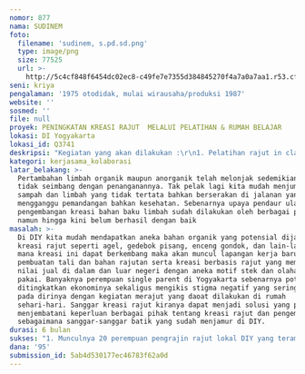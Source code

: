 ```yaml
---
nomor: 877
nama: SUDINEM
foto:
  filename: 'sudinem, s.pd.sd.png'
  type: image/png
  size: 77525
  url: >-
    http://5c4cf848f6454dc02ec8-c49fe7e7355d384845270f4a7a0a7aa1.r53.cf2.rackcdn.com/a7476f69-f31b-42ee-8942-7bac59a1b8fc/sudinem,%20s.pd.sd.png
seni: kriya
pengalaman: '1975 otodidak, mulai wirausaha/produksi 1987'
website: ''
sosmed: ''
file: null
proyek: PENINGKATAN KREASI RAJUT  MELALUI PELATIHAN & RUMAH BELAJAR
lokasi: DI Yogyakarta
lokasi_id: Q3741
deskripsi: "Kegiatan yang akan dilakukan :\r\n1. Pelatihan rajut in class\r\n2. Pemberian hibah alat bahan dasar bekerja sebagai pengrajin rajut\r\n3. Pendampingan lapangan bagi pengrajin baru\r\n4. Pembuatan sanggar belajar dan usaha kreasi rajut"
kategori: kerjasama_kolaborasi
latar_belakang: >-
  Pertambahan limbah organik maupun anorganik telah melonjak sedemikian rupa dan
  tidak seimbang dengan penanganannya. Tak pelak lagi kita mudah menjumpai
  sampah dan limbah yang tidak tertata bahkan berserakan di jalanan yang sangat
  mengganggu pemandangan bahkan kesehatan. Sebenarnya upaya pendaur ulang bahkan
  pengembangan kreasi bahan baku limbah sudah dilakukan oleh berbagai pihak,
  namun hingga kini belum berhasil dengan baik
masalah: >-
  Di DIY kita mudah mendapatkan aneka bahan organik yang potensial dijadikan
  kreasi rajut seperti agel, gedebok pisang, enceng gondok, dan lain-lain. Bila
  mana kreasi ini dapat berkembang maka akan muncul lapangan kerja baru
  pembuatan tali dan bahan rajutan serta kreasi berbasis rajut yang memiliki
  nilai jual di dalam dan luar negeri dengan aneka motif stek dan olahan siap
  pakai. Banyaknya perempuan single parent di Yogyakarta sebenarnya potensial
  ditingkatkan ekonominya sekaligus mengikis stigma negatif yang sering melekat
  pada dirinya dengan kegiatan merajut yang daoat dilakukan di rumah
  sehari-hari. Sanggar kreasi rajut kiranya dapat menjadi solusi yang potensial
  menjembatani keperluan berbagai pihak tentang kreasi rajut dan pengembangannya
  sebagaimana sanggar-sanggar batik yang sudah menjamur di DIY.
durasi: 6 bulan
sukses: "1. Munculnya 20 perempuan pengrajin rajut lokal DIY yang terampil dan siap memasarkan produknya\r\n2. Adanya sanggar belajar dan usaha kreasi rajut bahan baku lokal yang terkelola profesional di DIY"
dana: '95'
submission_id: 5ab4d530177ec46783f62a0d
---
```

